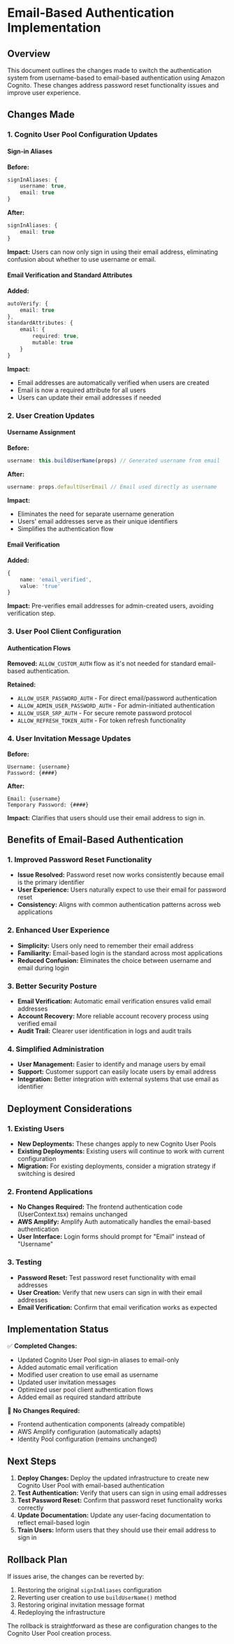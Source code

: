 # Email-Based Authentication Implementation

## Overview
This document outlines the changes made to switch the authentication system from username-based to email-based authentication using Amazon Cognito. These changes address password reset functionality issues and improve user experience.

## Changes Made

### 1. Cognito User Pool Configuration Updates

#### Sign-in Aliases
**Before:**
```typescript
signInAliases: {
    username: true,
    email: true
}
```

**After:**
```typescript
signInAliases: {
    email: true
}
```

**Impact:** Users can now only sign in using their email address, eliminating confusion about whether to use username or email.

#### Email Verification and Standard Attributes
**Added:**
```typescript
autoVerify: {
    email: true
},
standardAttributes: {
    email: {
        required: true,
        mutable: true
    }
}
```

**Impact:** 
- Email addresses are automatically verified when users are created
- Email is now a required attribute for all users
- Users can update their email addresses if needed

### 2. User Creation Updates

#### Username Assignment
**Before:**
```typescript
username: this.buildUserName(props) // Generated username from email
```

**After:**
```typescript
username: props.defaultUserEmail // Email used directly as username
```

**Impact:** 
- Eliminates the need for separate username generation
- Users' email addresses serve as their unique identifiers
- Simplifies the authentication flow

#### Email Verification
**Added:**
```typescript
{
    name: 'email_verified',
    value: 'true'
}
```

**Impact:** Pre-verifies email addresses for admin-created users, avoiding verification step.

### 3. User Pool Client Configuration

#### Authentication Flows
**Removed:** `ALLOW_CUSTOM_AUTH` flow as it's not needed for standard email-based authentication.

**Retained:**
- `ALLOW_USER_PASSWORD_AUTH` - For direct email/password authentication
- `ALLOW_ADMIN_USER_PASSWORD_AUTH` - For admin-initiated authentication
- `ALLOW_USER_SRP_AUTH` - For secure remote password protocol
- `ALLOW_REFRESH_TOKEN_AUTH` - For token refresh functionality

### 4. User Invitation Message Updates

**Before:**
```
Username: {username}
Password: {####}
```

**After:**
```
Email: {username}
Temporary Password: {####}
```

**Impact:** Clarifies that users should use their email address to sign in.

## Benefits of Email-Based Authentication

### 1. Improved Password Reset Functionality
- **Issue Resolved:** Password reset now works consistently because email is the primary identifier
- **User Experience:** Users naturally expect to use their email for password reset
- **Consistency:** Aligns with common authentication patterns across web applications

### 2. Enhanced User Experience
- **Simplicity:** Users only need to remember their email address
- **Familiarity:** Email-based login is the standard across most applications
- **Reduced Confusion:** Eliminates the choice between username and email during login

### 3. Better Security Posture
- **Email Verification:** Automatic email verification ensures valid email addresses
- **Account Recovery:** More reliable account recovery process using verified email
- **Audit Trail:** Clearer user identification in logs and audit trails

### 4. Simplified Administration
- **User Management:** Easier to identify and manage users by email
- **Support:** Customer support can easily locate users by email address
- **Integration:** Better integration with external systems that use email as identifier

## Deployment Considerations

### 1. Existing Users
- **New Deployments:** These changes apply to new Cognito User Pools
- **Existing Deployments:** Existing users will continue to work with current configuration
- **Migration:** For existing deployments, consider a migration strategy if switching is desired

### 2. Frontend Applications
- **No Changes Required:** The frontend authentication code (UserContext.tsx) remains unchanged
- **AWS Amplify:** Amplify Auth automatically handles the email-based authentication
- **User Interface:** Login forms should prompt for "Email" instead of "Username"

### 3. Testing
- **Password Reset:** Test password reset functionality with email addresses
- **User Creation:** Verify that new users can sign in with their email addresses
- **Email Verification:** Confirm that email verification works as expected

## Implementation Status

✅ **Completed Changes:**
- Updated Cognito User Pool sign-in aliases to email-only
- Added automatic email verification
- Modified user creation to use email as username
- Updated user invitation messages
- Optimized user pool client authentication flows
- Added email as required standard attribute

🔄 **No Changes Required:**
- Frontend authentication components (already compatible)
- AWS Amplify configuration (automatically adapts)
- Identity Pool configuration (remains unchanged)

## Next Steps

1. **Deploy Changes:** Deploy the updated infrastructure to create new Cognito User Pool with email-based authentication
2. **Test Authentication:** Verify that users can sign in using email addresses
3. **Test Password Reset:** Confirm that password reset functionality works correctly
4. **Update Documentation:** Update any user-facing documentation to reflect email-based login
5. **Train Users:** Inform users that they should use their email address to sign in

## Rollback Plan

If issues arise, the changes can be reverted by:
1. Restoring the original `signInAliases` configuration
2. Reverting user creation to use `buildUserName()` method
3. Restoring original invitation message format
4. Redeploying the infrastructure

The rollback is straightforward as these are configuration changes to the Cognito User Pool creation process.
